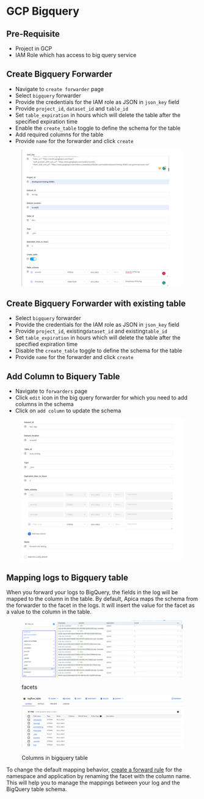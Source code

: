 # GCP Bigquery

## Pre-Requisite

* Project in GCP
* IAM Role which has access to big query service

## Create Bigquery Forwarder

* Navigate to `create forwarder` page
* Select `bigquery` forwarder
* Provide the credentials for the IAM role as JSON  in `json_key` field
* Provide `project_id`, `dataset_id` and `table_id`
* Set `table_expiration` in hours which will delete the table after the specified expiration time
* Enable the `create_table` toggle to define the schema for the table
* Add required columns for the table
* Provide `name` for the forwarder and click `create`

<figure><img src="../.gitbook/assets/image (2) (1).png" alt=""><figcaption></figcaption></figure>

## Create Bigquery Forwarder with existing table

* Select `bigquery` forwarder
* Provide the credentials for the IAM role as JSON  in `json_key` field
* Provide `project_id`, existing`dataset_id` and  existing`table_id`
* Set `table_expiration` in hours which will delete the table after the specified expiration time
* Disable the `create_table` toggle to define the schema for the table
* Provide `name` for the forwarder and click `create`



## Add Column to Biquery Table

* Navigate to `forwarders` page
* Click `edit` icon in the big query forwarder for which you need to add columns in the schema
* Click on `add column` to update the schema

<figure><img src="../.gitbook/assets/image (4).png" alt=""><figcaption></figcaption></figure>

## Mapping logs to Bigquery table

When you forward your logs to BigQuery, the fields in the log will be mapped to the column in the table. By default, Apica maps the schema from the forwarder to the facet in the logs. It will insert the value for the facet as a value to the column in the table.

<figure><img src="../.gitbook/assets/Screenshot from 2023-04-10 18-07-03.png" alt=""><figcaption><p>facets</p></figcaption></figure>

<figure><img src="../.gitbook/assets/image (1) (1).png" alt=""><figcaption><p>Columns in bigquery table</p></figcaption></figure>

To change the default mapping behavior, [create a forward rule](https://docs.logiq.ai/data-management/forward) for the namespace and application by renaming the facet with the column name. This will help you to manage the mappings between your log and the BigQuery table schema.

